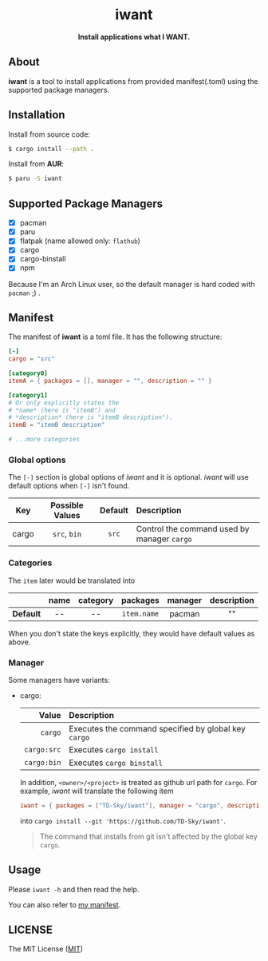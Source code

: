 <div align="center">

# iwant

**Install applications what I WANT.**

</div>



## About

**iwant** is a tool to install applications from provided manifest(.toml) using the supported package managers.



## Installation

Install from source code:

```bash
$ cargo install --path .
```

Install from **AUR**:

```bash
$ paru -S iwant
```



## Supported Package Managers

- [x] pacman
- [x] paru
- [x] flatpak (name allowed only: `flathub`)
- [x] cargo
- [x] cargo-binstall
- [x] npm

Because I'm an Arch Linux user, so the default manager is hard coded with `pacman` ;) .



## Manifest

The manifest of **iwant** is a toml file. It has the following structure:

```toml
[-]
cargo = "src"

[category0]
itemA = { packages = [], manager = "", description = "" }

[category1]
# Or only explicitly states the
# *name* (here is "itemB") and
# *description* (here is "itemB description").
itemB = "itemB description"

# ...more categories
```

### Global options

The `[-]` section is global options of *iwant* and it is optional. *iwant* will use default options when `[-]` isn't found.

| Key | Possible Values | Default | Description |
| :-----------: | :------------: | :------------: | :------------- |
| cargo | `src`, `bin` | `src` | Control the command used by manager `cargo` |

### Categories

The `item` later would be translated into

|             | name | category |  packages   | manager | description
|:-----------:|:----:|:--------:|:-----------:|:-------:|:-----------:
| **Default** |  --  |    --    | `item.name` |  pacman |     ""

When you don't state the keys explicitly, they would have default values as above.

### Manager

Some managers have variants:

- cargo:

  | Value | Description |
  | -----------: | :------------- |
  | `cargo` | Executes the command specified by global key `cargo` |
  | `cargo:src` | Executes `cargo install` |
  | `cargo:bin` | Executes `cargo binstall` |

  In addition, `<owner>/<project>` is treated as github url path for `cargo`. For example, *iwant* will translate the following item

  ```toml
  iwant = { packages = ["TD-Sky/iwant"], manager = "cargo", description = "Install applications what I WANT" }
  ```

  into `cargo install --git 'https://github.com/TD-Sky/iwant'`.
  > The command that installs from git  isn't affected by the global key `cargo`.



## Usage

Please `iwant -h` and then read the help.

You can also refer to [my manifest](https://github.com/TD-Sky/dotfiles/blob/main/Templates/apps.toml).



## LICENSE

The MIT License ([MIT](https://opensource.org/license/mit/))
